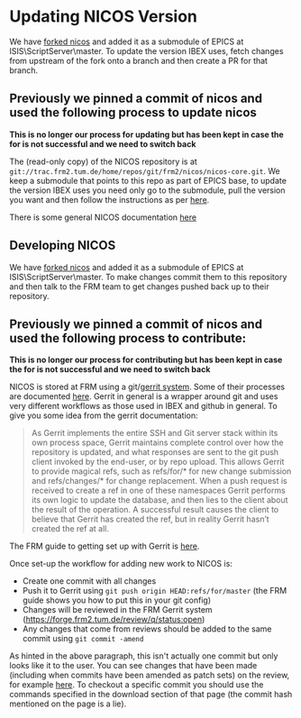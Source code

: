 # Updating NICOS Version

We have [forked nicos](https://github.com/ISISComputingGroup/nicos) and added it as a submodule of EPICS at ISIS\ScriptServer\master. To update the version IBEX uses, fetch changes from upstream of the fork onto a branch and then create a PR for that branch.

## Previously we pinned a commit of nicos and used the following process to update nicos

**This is no longer our process for updating but has been kept in case the for is not successful and we need to switch back**

The (read-only copy) of the NICOS repository is at `git://trac.frm2.tum.de/home/repos/git/frm2/nicos/nicos-core.git`. We keep a submodule that points to this repo as part of EPICS base, to update the version IBEX uses you need only go to the submodule, pull the version you want and then follow the instructions as per [here](#git_workflow_reviewing_epics_submodules).

There is some general NICOS documentation [here](https://forge.frm2.tum.de/nicos/doc/nicos-master/)

## Developing NICOS

We have [forked nicos](https://github.com/ISISComputingGroup/nicos) and added it as a submodule of EPICS at ISIS\ScriptServer\master. To make changes commit them to this repository and then talk to the FRM team to get changes pushed back up to their repository.

## Previously we pinned a commit of nicos and used the following process to contribute:

**This is no longer our process for contributing but has been kept in case the for is not successful and we need to switch back**

NICOS is stored at FRM using a git/[gerrit system](https://www.gerritcodereview.com/). Some of their processes are documented [here](https://forge.frm2.tum.de/wiki/projects:nicos:index). Gerrit in general is a wrapper around git and uses very different workflows as those used in IBEX and github in general. To give you some idea from the gerrit documentation:

> As Gerrit implements the entire SSH and Git server stack within its own process space, Gerrit maintains complete control over how the repository is updated, and what responses are sent to the git push client invoked by the end-user, or by repo upload. This allows Gerrit to provide magical refs, such as refs/for/* for new change submission and refs/changes/* for change replacement. When a push request is received to create a ref in one of these namespaces Gerrit performs its own logic to update the database, and then lies to the client about the result of the operation. A successful result causes the client to believe that Gerrit has created the ref, but in reality Gerrit hasn’t created the ref at all.

The FRM guide to getting set up with Gerrit is [here](https://forge.frm2.tum.de/wiki/services:gerrit:using_git_gerrit).

Once set-up the workflow for adding new work to NICOS is:
* Create one commit with all changes 
* Push it to Gerrit using `git push origin HEAD:refs/for/master` (the FRM guide shows you how to put this in your git config)
* Changes will be reviewed in the FRM Gerrit system (https://forge.frm2.tum.de/review/q/status:open)
* Any changes that come from reviews should be added to the same commit using `git commit -amend`

As hinted in the above paragraph, this isn't actually one commit but only looks like it to the user. You can see changes that have been made (including when commits have been amended as patch sets) on the review, for example [here](https://forge.frm2.tum.de/review/#/c/18861/4). To checkout a specific commit you should use the commands specified in the download section of that page (the commit hash mentioned on the page is a lie).
